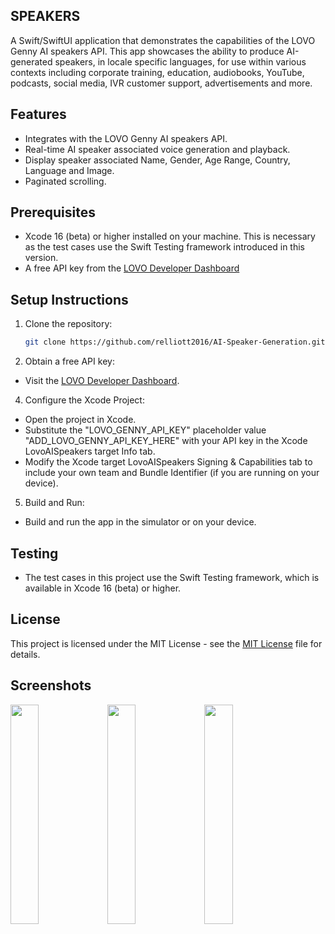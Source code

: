 ## SPEAKERS

A Swift/SwiftUI application that demonstrates the capabilities of the LOVO Genny AI speakers API. This app showcases the ability to produce AI-generated speakers, in locale specific languages, for use within
various contexts including corporate training, education, audiobooks, YouTube, podcasts, social media, IVR customer support, advertisements and more.

## Features

- Integrates with the LOVO Genny AI speakers API.
- Real-time AI speaker associated voice generation and playback.
- Display speaker associated Name, Gender, Age Range, Country, Language and Image.
- Paginated scrolling.

## Prerequisites

- Xcode 16 (beta) or higher installed on your machine. This is necessary as the test cases use the Swift Testing framework introduced in this version.
- A free API key from the [LOVO Developer Dashboard](https://docs.genny.lovo.ai/reference/intro/getting-started)

## Setup Instructions

1. Clone the repository:
   ```sh
   git clone https://github.com/relliott2016/AI-Speaker-Generation.git

2. Obtain a free API key:
   
- Visit the [LOVO Developer Dashboard](https://docs.genny.lovo.ai/reference/intro/getting-started).

4. Configure the Xcode Project:
- Open the project in Xcode.
- Substitute the "LOVO_GENNY_API_KEY" placeholder value "ADD_LOVO_GENNY_API_KEY_HERE" with your API key in the Xcode LovoAISpeakers target Info tab.
- Modify the Xcode target LovoAISpeakers Signing & Capabilities tab to include your own team and Bundle Identifier (if you are running on your device).
   
5. Build and Run:
- Build and run the app in the simulator or on your device.

## Testing
- The test cases in this project use the Swift Testing framework, which is available in Xcode 16 (beta) or higher.

## License

This project is licensed under the MIT License - see the [MIT License](LICENSE) file for details.

## Screenshots

<img src="https://github.com/relliott2016/AI-Voice-Generation/blob/master/Screenshots/List.png" width=30% height=30%>          <img src="https://github.com/relliott2016/AI-Voice-Generation/blob/master/Screenshots/Detail%20-%20Listen.png" width=30% height=30%>          <img src="https://github.com/relliott2016/AI-Voice-Generation/blob/master/Screenshots/Detail%20-%20Stop.png" width=30% height=30%> 
